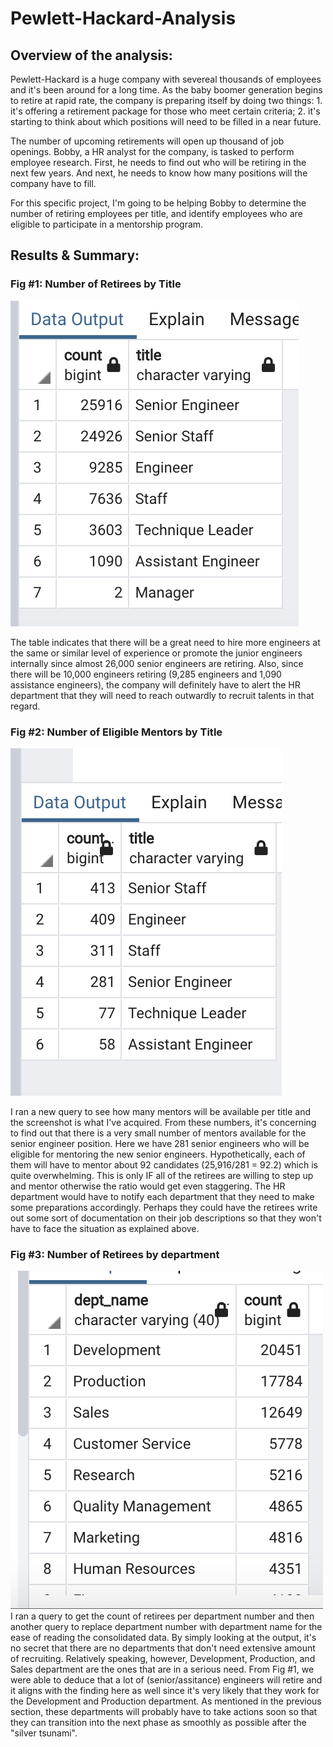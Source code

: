 # Pewlett-Hackard-Analysis

## Overview of the analysis: 
Pewlett-Hackard is a huge company with severeal thousands of employees and it's been around for a long time. As the baby boomer generation begins to retire at rapid rate, the company is preparing itself by doing two things: 1. it's offering a retirement package for those who meet certain criteria; 2. it's starting to think about which positions will need to be filled in a near future. 

The number of upcoming retirements will open up thousand of job openings. Bobby, a HR analyst for the company, is tasked to perform employee research. First, he needs to find out who will be retiring in the next few years. And next, he needs to know how many positions will the company have to fill. 

For this specific project, I'm going to be helping Bobby to determine the number of retiring employees per title, and identify employees who are eligible to participate in a mentorship program.

## Results & Summary:

### Fig #1: Number of Retirees by Title
![](Data/retiring_titles.png)

The table indicates that there will be a great need to hire more engineers at the same or similar level of experience or promote the junior engineers internally since almost 26,000 senior engineers are retiring. Also, since there will be 10,000 engineers retiring (9,285 engineers and 1,090 assistance engineers), the company will definitely have to alert the HR department that they will need to reach outwardly to recruit talents in that regard.

### Fig #2: Number of Eligible Mentors by Title
![](Data/mentors_by_title.png)

I ran a new query to see how many mentors will be available per title and the screenshot is what I've acquired. From these numbers, it's concerning to find out that there is a very small number of mentors available for the senior engineer position. Here we have 281 senior engineers who will be eligible for mentoring the new senior engineers. Hypothetically, each of them will have to mentor about 92 candidates (25,916/281 = 92.2) which is quite overwhelming. This is only IF all of the retirees are willing to step up and mentor otherwise the ratio would get even staggering. The HR department would have to notify each department that they need to make some preparations accordingly. Perhaps they could have the retirees write out some sort of documentation on their job descriptions so that they won't have to face the situation as explained above.
 
### Fig #3: Number of Retirees by department
![](Data/retirees_by_department.png)
I ran a query to get the count of retirees per department number and then another query to replace department number with department name for the ease of reading the consolidated data. By simply looking at the output, it's no secret that there are no departments that don't need extensive amount of recruiting. Relatively speaking, however, Development, Production, and Sales department are the ones that are in a serious need. From Fig #1, we were able to deduce that a lot of (senior/assitance) engineers will retire and it aligns with the finding here as well since it's very likely that they work for the Development and Production department. As mentioned in the previous section, these departments will probably have to take actions soon so that they can transition into the next phase as smoothly as possible after the "silver tsunami".

